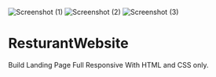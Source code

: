 ![Screenshot (1)](https://user-images.githubusercontent.com/57528872/111632244-4b5f5c00-881a-11eb-93d6-d19411454f35.png)
![Screenshot (2)](https://user-images.githubusercontent.com/57528872/111632247-4bf7f280-881a-11eb-8ec8-be33392f07f4.png)
![Screenshot (3)](https://user-images.githubusercontent.com/57528872/111632258-4d291f80-881a-11eb-884a-6bd28cd69512.png)
# ResturantWebsite
Build Landing Page Full Responsive With HTML and CSS only.
